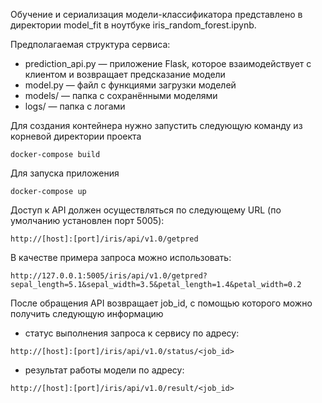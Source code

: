 Обучение и сериализация модели-классификатора представлено в директории model_fit в ноутбуке iris_random_forest.ipynb.

Предполагаемая структура сервиса:

- prediction_api.py — приложение Flask, которое взаимодействует с клиентом и возвращает предсказание модели
- model.py — файл с функциями загрузки моделей
- models/ — папка с сохранёнными моделями
- logs/ — папка с логами

Для создания контейнера нужно запустить следующую команду из корневой директории проекта

`docker-compose build`

Для запуска приложения

`docker-compose up`

Доступ к API должен осуществляться по следующему URL (по умолчанию установлен порт 5005):

`http://[host]:[port]/iris/api/v1.0/getpred`

В качестве примера запроса можно использовать:

`http://127.0.0.1:5005/iris/api/v1.0/getpred?sepal_length=5.1&sepal_width=3.5&petal_length=1.4&petal_width=0.2`

После обращения API возвращает job_id, с помощью которого можно получить следующую информацию

- статус выполнения запроса к сервису по адресу:

`http://[host]:[port]/iris/api/v1.0/status/<job_id>`

- результат работы модели по адресу:

`http://[host]:[port]/iris/api/v1.0/result/<job_id>`
